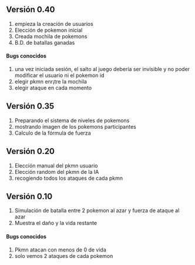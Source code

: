 
## Versión 0.40
1. empieza la creación de usuarios
2. Elección de pokemon inicial
3. Creada mochila de pokemons
4. B.D. de batallas ganadas
#### Bugs conocidos
1. una vez iniciada sesión, el salto al juego debería ser invisible y no poder modificar el usuario ni el pokemon id
2. elegir pkmn enr¡tre la  mochila
3. elegir ataque en cada momento

## Versión 0.35
1. Preparando el sistema de niveles de pokemons
2. mostrando imagen de los pokemons participantes
3. Calculo de la fórmula de fuerza

## Versión 0.20
1. Elección manual del pkmn usuario
2. Elección random del pkmn de la IA
3. recogiendo todos los ataques de cada pkmn

## Versión 0.10
1. Simulación de batalla entre 2 pokemon al azar y fuerza de ataque al azar
2. Muestra el daño y la vida restante

#### Bugs conocidos
1. Pkmn atacan con menos de 0 de vida
2. solo vemos 2 ataques de cada pokemon
